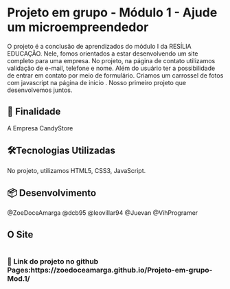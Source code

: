 # Projeto em grupo - Módulo 1 - Ajude um microempreendedor

O projeto é a conclusão de aprendizados do módulo I da RESÍLIA EDUCAÇÃO. Nele, fomos orientados a estar desenvolvendo um site completo para uma empresa. No projeto, na página de contato utilizamos validação de e-mail, telefone e nome. Além do usuário ter a possibilidade de entrar em contato por meio de formulário. Criamos um carrossel de fotos com javascript na página de inicio . Nosso primeiro projeto que desenvolvemos juntos.

<h2> 🚀 Finalidade </h2>
A Empresa CandyStore

<h2>🛠️Tecnologias Utilizadas </h2>
No projeto, utilizamos HTML5, CSS3, JavaScript.

<h2> 📦 Desenvolvimento</h2>
@ZoeDoceAmarga
@dcb95
@leovillar94
@Juevan
@VihProgramer


<h2> O Site </h2>
<img src="">




<h3>📌 Link do projeto no github Pages:https://zoedoceamarga.github.io/Projeto-em-grupo-Mod.1/  </h3>


